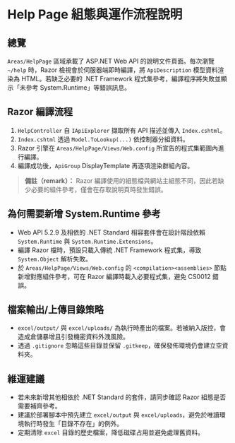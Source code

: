# Help Page 組態與運作流程說明

## 總覽
`Areas/HelpPage` 區域承載了 ASP.NET Web API 的說明文件頁面。每次瀏覽 `~/help` 時，Razor 檢視會於伺服器端即時編譯，將 `ApiDescription` 模型資料渲染為 HTML。若缺乏必要的 .NET Framework 程式集參考，編譯程序將失敗並顯示「未參考 System.Runtime」等錯誤訊息。

## Razor 編譯流程
1. `HelpController` 自 `IApiExplorer` 擷取所有 API 描述並傳入 `Index.cshtml`。
2. `Index.cshtml` 透過 `Model.ToLookup(...)` 依控制器分組資料。
3. Razor 引擎在 `Areas/HelpPage/Views/Web.config` 所宣告的程式集範圍內進行編譯。
4. 編譯成功後，`ApiGroup` DisplayTemplate 再逐項渲染群組內容。

> **備註（remark）：** Razor 編譯使用的組態檔與網站主組態不同，因此若缺少必要的組件參考，僅會在存取說明頁時發生錯誤。

## 為何需要新增 System.Runtime 參考
- Web API 5.2.9 及相依的 .NET Standard 相容套件會在設計階段依賴 `System.Runtime` 與 `System.Runtime.Extensions`。
- 編譯 Razor 檔時，預設只載入傳統 .NET Framework 程式集，導致 `System.Object` 解析失敗。
- 於 `Areas/HelpPage/Views/Web.config` 的 `<compilation><assemblies>` 節點新增對應組件參考，可在 Razor 編譯時載入必要程式集，避免 CS0012 錯誤。

## 檔案輸出/上傳目錄策略
- `excel/output/` 與 `excel/uploads/` 為執行時產出的檔案。若被納入版控，會造成倉儲暴增且引發機密資料外洩風險。
- 透過 `.gitignore` 忽略這些目錄並保留 `.gitkeep`，確保發佈環境仍會建立空資料夾。

## 維運建議
- 若未來新增其他相依於 .NET Standard 的套件，請同步確認 Razor 組態是否需要補齊參考。
- 建議於部署腳本中預先建立 `excel/output` 與 `excel/uploads`，避免於唯讀環境執行時發生「目錄不存在」的例外。
- 定期清除 `excel` 目錄的歷史檔案，降低磁碟占用並避免處理舊資料。


